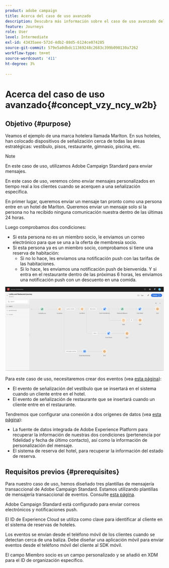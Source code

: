 ```yaml
---
product: adobe campaign
title: Acerca del caso de uso avanzado
description: Descubra más información sobre el caso de uso avanzado del recorrido
feature: Journeys
role: User
level: Intermediate
exl-id: 43435aee-572d-4db2-88d5-6124ce074285
source-git-commit: 579e5a0dbdc11369248c2683c399b090130a7262
workflow-type: tm+mt
source-wordcount: '411'
ht-degree: 3%

---
```


# Acerca del caso de uso avanzado{#concept_vzy_ncy_w2b}

## Objetivo {#purpose}

Veamos el ejemplo de una marca hotelera llamada Marlton. En sus hoteles, han colocado dispositivos de señalización cerca de todas las áreas estratégicas: vestíbulo, pisos, restaurante, gimnasio, piscina, etc.

>[!NOTE]
>
>En este caso de uso, utilizamos Adobe Campaign Standard para enviar mensajes.

En este caso de uso, veremos cómo enviar mensajes personalizados en tiempo real a los clientes cuando se acerquen a una señalización específica.

En primer lugar, queremos enviar un mensaje tan pronto como una persona entre en un hotel de Marlton. Queremos enviar un mensaje solo si la persona no ha recibido ninguna comunicación nuestra dentro de las últimas 24 horas.

Luego comprobamos dos condiciones:

* Si esta persona no es un miembro socio, le enviamos un correo electrónico para que se una a la oferta de membresía socio.
* Si esta persona ya es un miembro socio, comprobamos si tiene una reserva de habitación:
   * Si no lo hace, les enviamos una notificación push con las tarifas de las habitaciones.
   * Si lo hace, les enviamos una notificación push de bienvenida. Y si entra en el restaurante dentro de las próximas 6 horas, les enviamos una notificación push con un descuento en una comida.

![](../assets/journeyuc2_29.png)

Para este caso de uso, necesitaremos crear dos eventos (vea [esta página](../usecase/configuring-the-events.md)):

* El evento de señalización del vestíbulo que se insertará en el sistema cuando un cliente entre en el hotel.
* El evento de señalización de restaurante que se insertará cuando un cliente entre en el restaurante.

Tendremos que configurar una conexión a dos orígenes de datos (vea [esta página](../usecase/configuring-the-data-sources.md)):

* La fuente de datos integrada de Adobe Experience Platform para recuperar la información de nuestras dos condiciones (pertenencia por fidelidad y fecha de último contacto), así como la información de personalización del mensaje.
* El sistema de reserva del hotel, para recuperar la información del estado de reserva.

## Requisitos previos {#prerequisites}

Para nuestro caso de uso, hemos diseñado tres plantillas de mensajería transaccional de Adobe Campaign Standard. Estamos utilizando plantillas de mensajería transaccional de eventos. Consulte [esta página](https://experienceleague.adobe.com/docs/campaign-standard/using/communication-channels/transactional-messaging/getting-started-with-transactional-msg.html?lang=es).

Adobe Campaign Standard está configurado para enviar correos electrónicos y notificaciones push.

El ID de Experience Cloud se utiliza como clave para identificar al cliente en el sistema de reservas de hoteles.

Los eventos se envían desde el teléfono móvil de los clientes cuando se detectan cerca de una baliza. Debe diseñar una aplicación móvil para enviar eventos desde el teléfono móvil del cliente al SDK móvil.

El campo Miembro socio es un campo personalizado y se añadió en XDM para el ID de organización específico.
